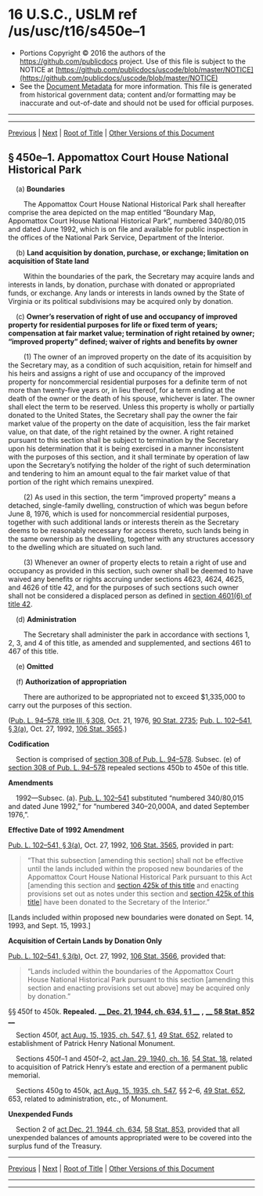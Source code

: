 ---
---

# 16 U.S.C., USLM ref /us/usc/t16/s450e–1

* Portions Copyright © 2016 the authors of the https://github.com/publicdocs project.
  Use of this file is subject to the NOTICE at [https://github.com/publicdocs/uscode/blob/master/NOTICE](https://github.com/publicdocs/uscode/blob/master/NOTICE)
* See the [Document Metadata](././../../../../..//README.md) for more information.
  This file is generated from historical government data; content and/or formatting may be inaccurate and out-of-date and should not be used for official purposes.

----------
----------

[Previous](./../../../../..//us/usc/t16/ch1/schLXI/m__us_usc_t16_s450a.md) | [Next](./../../../../..//us/usc/t16/ch1/schLXI/m__us_usc_t16_s450l.md) | [Root of Title](./../../../../../) | [Other Versions of this Document](https://publicdocs.github.io/go/links?ns=uslm&ref=%2Fus%2Fusc%2Ft16%2Fs450e%E2%80%931)

## § 450e–1. Appomattox Court House National Historical Park

    (a) __Boundaries__ 

        The Appomattox Court House National Historical Park shall hereafter comprise the area depicted on the map entitled “Boundary Map, Appomattox Court House National Historical Park”, numbered 340/80,015 and dated June 1992, which is on file and available for public inspection in the offices of the National Park Service, Department of the Interior.

    (b) __Land acquisition by donation, purchase, or exchange; limitation on acquisition of State land__ 

        Within the boundaries of the park, the Secretary may acquire lands and interests in lands, by donation, purchase with donated or appropriated funds, or exchange. Any lands or interests in lands owned by the State of Virginia or its political subdivisions may be acquired only by donation.

    (c) __Owner’s reservation of right of use and occupancy of improved property for residential purposes for life or fixed term of years; compensation at fair market value; termination of right retained by owner; “improved property” defined; waiver of rights and benefits by owner__ 

        (1) The owner of an improved property on the date of its acquisition by the Secretary may, as a condition of such acquisition, retain for himself and his heirs and assigns a right of use and occupancy of the improved property for noncommercial residential purposes for a definite term of not more than twenty-five years or, in lieu thereof, for a term ending at the death of the owner or the death of his spouse, whichever is later. The owner shall elect the term to be reserved. Unless this property is wholly or partially donated to the United States, the Secretary shall pay the owner the fair market value of the property on the date of acquisition, less the fair market value, on that date, of the right retained by the owner. A right retained pursuant to this section shall be subject to termination by the Secretary upon his determination that it is being exercised in a manner inconsistent with the purposes of this section, and it shall terminate by operation of law upon the Secretary’s notifying the holder of the right of such determination and tendering to him an amount equal to the fair market value of that portion of the right which remains unexpired.

        (2) As used in this section, the term “improved property” means a detached, single-family dwelling, construction of which was begun before June 8, 1976, which is used for noncommercial residential purposes, together with such additional lands or interests therein as the Secretary deems to be reasonably necessary for access thereto, such lands being in the same ownership as the dwelling, together with any structures accessory to the dwelling which are situated on such land.

        (3) Whenever an owner of property elects to retain a right of use and occupancy as provided in this section, such owner shall be deemed to have waived any benefits or rights accruing under sections 4623, 4624, 4625, and 4626 of title 42, and for the purposes of such sections such owner shall not be considered a displaced person as defined in [section 4601(6) of title 42][/us/usc/t42/s4601/6].

    (d) __Administration__ 

        The Secretary shall administer the park in accordance with sections 1, 2, 3, and 4 of this title, as amended and supplemented, and sections 461 to 467 of this title.

    (e) __Omitted__ 

    (f) __Authorization of appropriation__ 

        There are authorized to be appropriated not to exceed $1,335,000 to carry out the purposes of this section.

([Pub. L. 94–578, title III, § 308][/us/pl/94/578/s308], Oct. 21, 1976, [90 Stat. 2735][/us/stat/90/2735]; [Pub. L. 102–541, § 3(a)][/us/pl/102/541/s3/a], Oct. 27, 1992, [106 Stat. 3565][/us/stat/106/3565].)

 __Codification__ 

    Section is comprised of [section 308 of Pub. L. 94–578][/us/pl/94/578/s308]. Subsec. (e) of [section 308 of Pub. L. 94–578][/us/pl/94/578/s308] repealed sections 450b to 450e of this title.

 __Amendments__ 

    1992—Subsec. (a). [Pub. L. 102–541][/us/pl/102/541] substituted “numbered 340/80,015 and dated June 1992,” for “numbered 340–20,000A, and dated September 1976,”.

 __Effective Date of 1992 Amendment__ 

[Pub. L. 102–541, § 3(a)][/us/pl/102/541/s3/a], Oct. 27, 1992, [106 Stat. 3565][/us/stat/106/3565], provided in part: 

> “That this subsection \[amending this section\] shall not be effective until the lands included within the proposed new boundaries of the Appomattox Court House National Historical Park pursuant to this Act \[amending this section and [section 425k of this title][/us/usc/t16/s425k] and enacting provisions set out as notes under this section and [section 425k of this title][/us/usc/t16/s425k]\] have been donated to the Secretary of the Interior.”

 \[Lands included within proposed new boundaries were donated on Sept. 14, 1993, and Sept. 15, 1993.\]

 __Acquisition of Certain Lands by Donation Only__ 

[Pub. L. 102–541, § 3(b)][/us/pl/102/541/s3/b], Oct. 27, 1992, [106 Stat. 3566][/us/stat/106/3566], provided that: 

> “Lands included within the boundaries of the Appomattox Court House National Historical Park pursuant to this section \[amending this section and enacting provisions set out above\] may be acquired only by donation.”

§§ 450f to 450k. __Repealed.__  __[__  __Dec. 21, 1944, ch. 634, § 1__  __][/us/act/1944-12-21/ch634/s1]__  __,__  __[__  __58 Stat. 852__  __][/us/stat/58/852]__ 

    Section 450f, [act Aug. 15, 1935, ch. 547, § 1][/us/act/1935-08-15/ch547/s1], [49 Stat. 652][/us/stat/49/652], related to establishment of Patrick Henry National Monument.

    Sections 450f–1 and 450f–2, [act Jan. 29, 1940, ch. 16][/us/act/1940-01-29/ch16], [54 Stat. 18][/us/stat/54/18], related to acquisition of Patrick Henry’s estate and erection of a permanent public memorial.

    Sections 450g to 450k, [act Aug. 15, 1935, ch. 547][/us/act/1935-08-15/ch547], §§ 2–6, [49 Stat. 652][/us/stat/49/652], 653, related to administration, etc., of Monument.

 __Unexpended Funds__ 

    Section 2 of [act Dec. 21, 1944, ch. 634][/us/act/1944-12-21/ch634], [58 Stat. 853][/us/stat/58/853], provided that all unexpended balances of amounts appropriated were to be covered into the surplus fund of the Treasury.

----------

[Previous](./../../../../..//us/usc/t16/ch1/schLXI/m__us_usc_t16_s450a.md) | [Next](./../../../../..//us/usc/t16/ch1/schLXI/m__us_usc_t16_s450l.md) | [Root of Title](./../../../../../) | [Other Versions of this Document](https://publicdocs.github.io/go/links?ns=uslm&ref=%2Fus%2Fusc%2Ft16%2Fs450e%E2%80%931)

----------
----------

[/us/usc/t42/s4601/6]: https://publicdocs.github.io/go/links?ns=uslm&ref=%2Fus%2Fusc%2Ft42%2Fs4601%2F6
[/us/pl/94/578/s308]: https://publicdocs.github.io/go/links?ns=uslm&ref=%2Fus%2Fpl%2F94%2F578%2Fs308
[/us/stat/90/2735]: https://publicdocs.github.io/go/links?ns=uslm&ref=%2Fus%2Fstat%2F90%2F2735
[/us/pl/102/541/s3/a]: https://publicdocs.github.io/go/links?ns=uslm&ref=%2Fus%2Fpl%2F102%2F541%2Fs3%2Fa
[/us/stat/106/3565]: https://publicdocs.github.io/go/links?ns=uslm&ref=%2Fus%2Fstat%2F106%2F3565
[/us/pl/94/578/s308]: https://publicdocs.github.io/go/links?ns=uslm&ref=%2Fus%2Fpl%2F94%2F578%2Fs308
[/us/pl/94/578/s308]: https://publicdocs.github.io/go/links?ns=uslm&ref=%2Fus%2Fpl%2F94%2F578%2Fs308
[/us/pl/102/541]: https://publicdocs.github.io/go/links?ns=uslm&ref=%2Fus%2Fpl%2F102%2F541
[/us/pl/102/541/s3/a]: https://publicdocs.github.io/go/links?ns=uslm&ref=%2Fus%2Fpl%2F102%2F541%2Fs3%2Fa
[/us/stat/106/3565]: https://publicdocs.github.io/go/links?ns=uslm&ref=%2Fus%2Fstat%2F106%2F3565
[/us/usc/t16/s425k]: https://publicdocs.github.io/go/links?ns=uslm&ref=%2Fus%2Fusc%2Ft16%2Fs425k
[/us/usc/t16/s425k]: https://publicdocs.github.io/go/links?ns=uslm&ref=%2Fus%2Fusc%2Ft16%2Fs425k
[/us/pl/102/541/s3/b]: https://publicdocs.github.io/go/links?ns=uslm&ref=%2Fus%2Fpl%2F102%2F541%2Fs3%2Fb
[/us/stat/106/3566]: https://publicdocs.github.io/go/links?ns=uslm&ref=%2Fus%2Fstat%2F106%2F3566
[/us/act/1944-12-21/ch634/s1]: https://publicdocs.github.io/go/links?ns=uslm&ref=%2Fus%2Fact%2F1944-12-21%2Fch634%2Fs1
[/us/stat/58/852]: https://publicdocs.github.io/go/links?ns=uslm&ref=%2Fus%2Fstat%2F58%2F852
[/us/act/1935-08-15/ch547/s1]: https://publicdocs.github.io/go/links?ns=uslm&ref=%2Fus%2Fact%2F1935-08-15%2Fch547%2Fs1
[/us/stat/49/652]: https://publicdocs.github.io/go/links?ns=uslm&ref=%2Fus%2Fstat%2F49%2F652
[/us/act/1940-01-29/ch16]: https://publicdocs.github.io/go/links?ns=uslm&ref=%2Fus%2Fact%2F1940-01-29%2Fch16
[/us/stat/54/18]: https://publicdocs.github.io/go/links?ns=uslm&ref=%2Fus%2Fstat%2F54%2F18
[/us/act/1935-08-15/ch547]: https://publicdocs.github.io/go/links?ns=uslm&ref=%2Fus%2Fact%2F1935-08-15%2Fch547
[/us/stat/49/652]: https://publicdocs.github.io/go/links?ns=uslm&ref=%2Fus%2Fstat%2F49%2F652
[/us/act/1944-12-21/ch634]: https://publicdocs.github.io/go/links?ns=uslm&ref=%2Fus%2Fact%2F1944-12-21%2Fch634
[/us/stat/58/853]: https://publicdocs.github.io/go/links?ns=uslm&ref=%2Fus%2Fstat%2F58%2F853


